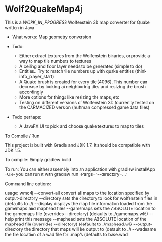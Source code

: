 Wolf2QuakeMap4j
===============

This is a _WORK_IN_PROGRESS_ Wolfenstein 3D map converter for Quake written in Java

+ What works:
  Map geometry conversion
  
- Todo:
  - Either extract textures from the Wolfenstein binaries, or provide a way to map tile numbers to textures
  - A ceiling and floor layer needs to be generated (simple to do)
  - Entities.. Try to match tile numbers up with quake entities (think info_player_start)
  - A Quake brush is created for every tile (4096).  This number can decrease by looking at neighboring tiles and resizing the
    brush accordingly
  - More options for things like resizing the maps, etc
  - Testing on different versions of Wolfenstein 3D (currently tested on the CARMACIZED version (huffman compressed game data files)
  
- Todo perhaps:
  - A JavaFX UI to pick and choose quake textures to map to tiles

To Compile / Run

This project is built with Gradle and JDK 1.7.  It should be compatible with JDK 1.5.

To compile:
Simply gradlew build

To run:
You can either assembly into an application with gradlew installApp -OR- you can run it with gradlew run -Pargs="--directory=..."

Command line options:

usage: wmc4j
    --convert-all             convert all maps to the location specified
                              by output-directory
    --directory <DIRECTORY>   sets the directory to look for wolfenstein
                              files in (defaults to ./)
    --display                 displays the map file information loaded
                              from the gamemaps and maphead files
    --gamemaps <GAMEMAPS>     sets the ABSOLUTE location to the gamemaps
                              file (overrides --directory) (defaults to
                              ./gamemaps.wl6)
    --help                    print this message
    --maphead <MAPHEAD>       sets the ABSOLUTE location of the maphead
                              file (overrides --directory) (defaults to
                              ./maphead.wl6
    --output-directory        the directory that maps will be output to
                              (default to ./)
    --wadname                 the file location of a wad file for .map's
                              (defaults to base.wad
